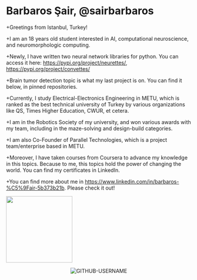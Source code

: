 # Barbaros Şair, @sairbarbaros
+Greetings from Istanbul, Turkey! 

+I am an 18 years old student interested in AI, computational neuroscience, and neuromorphologic computing.

+Newly, I have written two neural network libraries for python. You can access it here: https://pypi.org/project/neurettes/, https://pypi.org/project/convettes/

+Brain tumor detection topic is what my last project is on. You can find it below, in pinned repositories.

+Currently, I study Electrical-Electronics Engineering in METU, which is ranked as the best technical university of Turkey by various organizations like QS, Times Higher Education, CWUR, et cetera.

+I am in the Robotics Society of my university, and won various awards with my team, including in the maze-solving and design-build categories.

+I am also Co-Founder of Parallel Technologies, which is a project team/enterprise based in METU.

+Moreover, I have taken courses from Coursera to advance my knowledge in this topics. Because to me, this topics hold the power of changing the world. You can find my certificates in LinkedIn.

+You can find more about me in https://www.linkedin.com/in/barbaros-%C5%9Fair-5b373b21b. Please check it out!


<img height="180em" src="https://github-readme-stats.vercel.app/api?username=sairbarbaros&show_icons=true&hide_border=true&&count_private=true&include_all_commits=true" />

<p align="center"> <img src="https://komarev.com/ghpvc/?username=GITHUB-USERNAME&label=Profile%20views&color=ce9927&style=flat" alt="GITHUB-USERNAME" /> </p>

